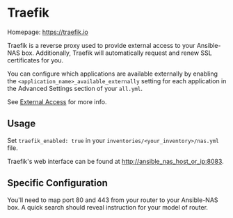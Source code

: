 # Traefik

Homepage: <https://traefik.io>

Traefik is a reverse proxy used to provide external access to your Ansible-NAS box. Additionally, Traefik will automatically request and renew SSL certificates for you.

You can configure which applications are available externally by enabling the `<application_name>_available_externally` setting
for each application in the Advanced Settings section of your `all.yml`.

See [External Access](../configuration/external_access.md) for more info.

## Usage

Set `traefik_enabled: true` in your `inventories/<your_inventory>/nas.yml` file.

Traefik's web interface can be found at <http://ansible_nas_host_or_ip:8083>.

## Specific Configuration

You'll need to map port 80 and 443 from your router to your Ansible-NAS box. A quick search should reveal instruction for your model of router.
